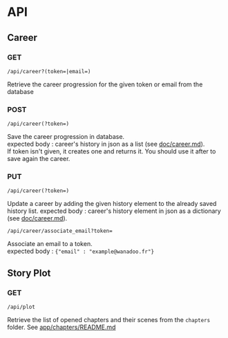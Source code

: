 API
===


## Career


### GET
	
	/api/career?(token=|email=)

Retrieve the career progression for the given token or email from the database

### POST

	/api/career(?token=)

Save the career progression in database.  
expected body : career's history in json as a list (see [doc/career.md](career.md)).  
If token isn't given, it creates one and returns it. You should use it after to save again the career.

### PUT

	/api/career(?token=)

Update a career by adding the given history element to the already saved history list.
expected body : career's history element in json as a dictionary (see [doc/career.md](career.md)).  

	/api/career/associate_email?token=

Associate an email to a token.  
expected body : `{"email" : "example@wanadoo.fr"}`

## Story Plot

### GET

	/api/plot

Retrieve the list of opened chapters and their scenes from the `chapters` folder.
See [app/chapters/README.md](../app/chapters/README.md)
